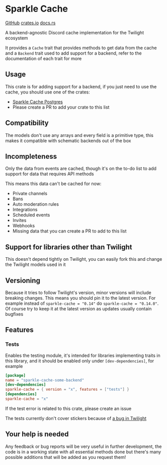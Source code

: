 # Sparkle Cache

[GitHub](https://github.com/laralove143/sparkle-cache)
[crates.io](https://crates.io/crates/sparkle-cache)
[docs.rs](https://docs.rs/sparkle-cache/latest)

A backend-agnostic Discord cache implementation for the Twilight ecosystem

It provides a `Cache` trait that provides methods to get data from the cache and a `Backend` trait used to add support
for a backend, refer to the documentation of each trait for more

## Usage

This crate is for adding support for a backend, if you just need to use the cache, you should use one of the crates:

- [Sparkle Cache Postgres](https://github.com/laralove143/sparkle-cache-postgres)
- Please create a PR to add your crate to this list

## Compatibility

The models don't use any arrays and every field is a primitive type, this makes it compatible with schematic backends
out of the box

## Incompleteness

Only the data from events are cached, though it's on the to-do list to add support for data that requires API methods

This means this data can't be cached for now:

- Private channels
- Bans
- Auto moderation rules
- Integrations
- Scheduled events
- Invites
- Webhooks
- Missing data that you can create a PR to add to this list

## Support for libraries other than Twilight

This doesn't depend tightly on Twilight, you can easily fork this and change the Twilight models used in it

## Versioning

Because it tries to follow Twilight's version, minor versions will include breaking changes. This means you should pin
it to the latest version. For example instead of `sparkle-cache = "0.14"` do `sparkle-cache = "0.14.0"`. Of course try
to keep it at the latest version as updates usually contain bugfixes

## Features

### Tests

Enables the testing module, it's intended for libraries implementing traits in this library, and it should be enabled
only under `[dev-dependencies]`, for example

```toml
[package]
name = "sparkle-cache-some-backend"
[dev-dependencies]
sparkle-cache = { version = "x", features = ["tests"] }
[dependencies]
sparkle-cache = "x"
```

If the test error is related to this crate, please create an issue

The tests currently don't cover stickers because
of [a bug in Twilight](https://github.com/twilight-rs/twilight/issues/1954)

## Your help is needed

Any feedback or bug reports will be very useful in further development, the code is in a working state with all
essential methods done but there's many possible additions that will be added as you request them!
